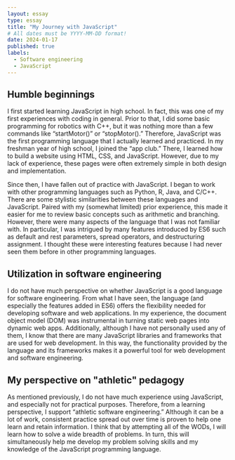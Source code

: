 ```yaml
---
layout: essay
type: essay
title: "My Journey with JavaScript"
# All dates must be YYYY-MM-DD format!
date: 2024-01-17
published: true
labels:
  - Software engineering
  - JavaScript
---
```


## Humble beginnings
I first started learning JavaScript in high school. In fact, this was one of my first experiences with coding in general. Prior to that, I did some basic programming for robotics with C++, but it was nothing more than a few commands like “startMotor()” or “stopMotor().” Therefore, JavaScript was the first programming language that I actually learned and practiced. In my freshman year of high school, I joined the “app club.” There, I learned how to build a website using HTML, CSS, and JavaScript. However, due to my lack of experience, these pages were often extremely simple in both design and implementation.

Since then, I have fallen out of practice with JavaScript. I began to work with other programming languages such as Python, R, Java, and C/C++. There are some stylistic similarities between these languages and JavaScript. Paired with my (somewhat limited) prior experience, this made it easier for me to review basic concepts such as arithmetic and branching. However, there were many aspects of the language that I was not familiar with. In particular, I was intrigued by many features introduced by ES6 such as default and rest parameters, spread operators, and destructuring assignment. I thought these were interesting features because I had never seen them before in other programming languages.

## Utilization in software engineering
I do not have much perspective on whether JavaScript is a good language for software engineering. From what I have seen, the language (and especially the features added in ES6) offers the flexibility needed for developing software and web applications. In my experience, the document object model (DOM) was instrumental in turning static web pages into dynamic web apps. Additionally, although I have not personally used any of them, I know that there are many JavaScript libraries and frameworks that are used for web development. In this way, the functionality provided by the language and its frameworks makes it a powerful tool for web development and software engineering.

## My perspective on "athletic" pedagogy
As mentioned previously, I do not have much experience using JavaScript, and especially not for practical purposes. Therefore, from a learning perspective, I support “athletic software engineering.” Although it can be a lot of work, consistent practice spread out over time is proven to help one learn and retain information. I think that by attempting all of the WODs, I will learn how to solve a wide breadth of problems. In turn, this will simultaneously help me develop my problem solving skills and my knowledge of the JavaScript programming language.
